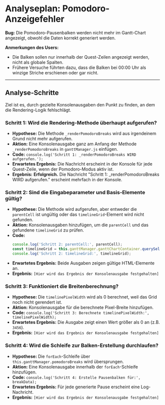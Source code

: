 # Analyseplan: Pomodoro-Anzeigefehler

**Bug:** Die Pomodoro-Pausenbalken werden nicht mehr im Gantt-Chart angezeigt, obwohl die Daten korrekt generiert werden.

**Anmerkungen des Users:**
- Die Balken sollen nur innerhalb der Quest-Zeilen angezeigt werden, nicht als globale Spalten.
- Frühere Versuche führten dazu, dass die Balken bei 00:00 Uhr als winzige Striche erschienen oder gar nicht.

---

## Analyse-Schritte

Ziel ist es, durch gezielte Konsolenausgaben den Punkt zu finden, an dem die Rendering-Logik fehlschlägt.

### Schritt 1: Wird die Rendering-Methode überhaupt aufgerufen?

- **Hypothese:** Die Methode `_renderPomodoroBreaks` wird aus irgendeinem Grund nicht mehr aufgerufen.
- **Aktion:** Eine Konsolenausgabe ganz am Anfang der Methode `_renderPomodoroBreaks` in `ganttManager.js` einfügen.
- **Code:** `console.log('Schritt 1: _renderPomodoroBreaks WIRD aufgerufen.');`
- **Erwartetes Ergebnis:** Die Nachricht erscheint in der Konsole für jede Quest-Zeile, wenn der Pomodoro-Modus aktiv ist.
- **Ergebnis:** **Erfolgreich.** Die Nachricht "Schritt 1: _renderPomodoroBreaks WIRD aufgerufen." erscheint mehrfach in der Konsole.

### Schritt 2: Sind die Eingabeparameter und Basis-Elemente gültig?

- **Hypothese:** Die Methode wird aufgerufen, aber entweder die `parentCell` ist ungültig oder das `timelineGrid`-Element wird nicht gefunden.
- **Aktion:** Konsolenausgaben hinzufügen, um die `parentCell` und das gefundene `timelineGrid` zu prüfen.
- **Code:**
  ```javascript
  console.log('Schritt 2: parentCell:', parentCell);
  const timelineGrid = this.ganttManager.ganttChartContainer.querySelector('#gantt-timeline-grid');
  console.log('Schritt 2: timelineGrid:', timelineGrid);
  ```
- **Erwartetes Ergebnis:** Beide Ausgaben zeigen gültige HTML-Elemente an.
- **Ergebnis:** `[Hier wird das Ergebnis der Konsolenausgabe festgehalten]`

### Schritt 3: Funktioniert die Breitenberechnung?

- **Hypothese:** Die `timelinePixelWidth` wird als 0 berechnet, weil das Grid noch nicht gerendert ist.
- **Aktion:** Konsolenausgabe für die berechnete Pixel-Breite hinzufügen.
- **Code:** `console.log('Schritt 3: Berechnete timelinePixelWidth:', timelinePixelWidth);`
- **Erwartetes Ergebnis:** Die Ausgabe zeigt einen Wert größer als 0 an (z.B. `3456`).
- **Ergebnis:** `[Hier wird das Ergebnis der Konsolenausgabe festgehalten]`

### Schritt 4: Wird die Schleife zur Balken-Erstellung durchlaufen?

- **Hypothese:** Die `forEach`-Schleife über `this.ganttManager.pomodoroBreaks` wird übersprungen.
- **Aktion:** Eine Konsolenausgabe innerhalb der `forEach`-Schleife hinzufügen.
- **Code:** `console.log('Schritt 4: Erstelle Pausenbalken für:', breakData);`
- **Erwartetes Ergebnis:** Für jede generierte Pause erscheint eine Log-Nachricht.
- **Ergebnis:** `[Hier wird das Ergebnis der Konsolenausgabe festgehalten]`